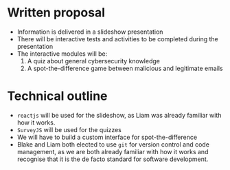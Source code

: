 # Written proposal

- Information is delivered in a slideshow presentation
- There will be interactive tests and activities to be completed during the presentation
- The interactive modules will be:
    1. A quiz about general cybersecurity knowledge
    2. A spot-the-difference game between malicious and legitimate emails

# Technical outline

- `reactjs` will be used for the slideshow, as Liam was already familiar with how it works.
- `SurveyJS` will be used for the quizzes
- We will have to build a custom interface for spot-the-difference
- Blake and Liam both elected to use `git` for version control and code management, as we are both already familiar with how it works and recognise that it is the de facto standard for software development.
